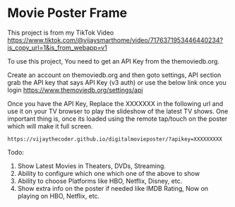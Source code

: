 # Movie Poster Frame
This project is from my TikTok Video https://www.tiktok.com/@vijaysmarthome/video/7176371953446440234?is_copy_url=1&is_from_webapp=v1

To use this project, You need to get an API Key from the themoviedb.org.

Create an account on themoviedb.org and then goto settings, API section grab the API key that says API Key (v3 auth) or use the below link  once you login
https://www.themoviedb.org/settings/api

Once you have the API Key, Replace the XXXXXXX in the following url and use it on your TV browser to play the slideshow of the latest TV shows. One important thing is, once its loaded using the remote tap/touch on the poster which will make it full screen. 
```
https://vijaythecoder.github.io/digitalmovieposter/?apikey=XXXXXXXXX
```

Todo:
1. Show Latest Movies in Theaters, DVDs, Streaming.
2. Ability to configure which one which one of the above to show
3. Ability to choose Platforms like HBO, Netflix, Disney, etc.
4. Show extra info on the poster if needed like IMDB Rating, Now on playing on HBO, Netflix, etc.

